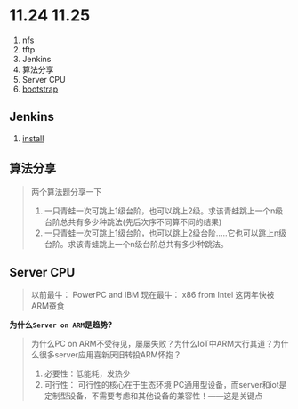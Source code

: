 # 11.24 11.25
1. nfs
2. tftp
3. Jenkins
4. 算法分享
5. Server CPU
6. [bootstrap](https://www.runoob.com/bootstrap4/bootstrap4-install.html)

## Jenkins
1. [install](https://www.jianshu.com/p/845f267aec52)


## 算法分享
 > 两个算法题分享一下
 >1.  一只青蛙一次可跳上1级台阶，也可以跳上2级。求该青蛙跳上一个n级台阶总共有多少种跳法(先后次序不同算不同的结果)
>2. 一只青蛙一次可跳上1级台阶，也可以跳上2级台阶.....它也可以跳上n级台阶。求该青蛙跳上一个n级台阶总共有多少种跳法。


## Server CPU
> 以前最牛： PowerPC and IBM
> 现在最牛： x86 from Intel
> 这两年快被ARM蚕食

**为什么`Server on ARM`是趋势?**
> 为什么PC on ARM不受待见，屡屡失败？为什么IoT中ARM大行其道？为什么很多server应用喜新厌旧转投ARM怀抱？
> 1. 必要性：低能耗，发热少
> 2. 可行性： 可行性的核心在于生态环境
>      PC通用型设备，而server和iot是定制型设备，不需要考虑和其他设备的兼容性！——这是关键点

